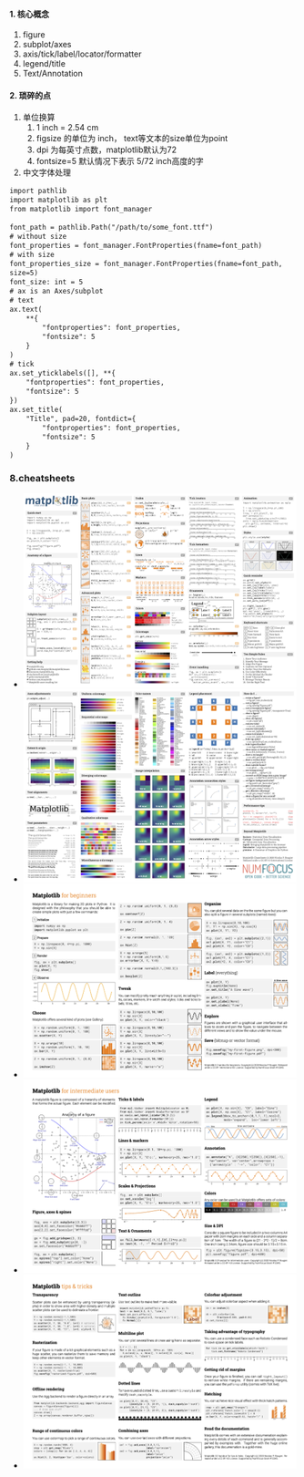 #### 1. 核心概念

1. figure
2. subplot/axes
3. axis/tick/label/locator/formatter
4. legend/title
5. Text/Annotation

#### 2. 琐碎的点

1. 单位换算
   1. 1 inch = 2.54 cm
   2. figsize 的单位为 inch， text等文本的size单位为point
   3. dpi 为每英寸点数，matplotlib默认为72
   4. fontsize=5 默认情况下表示 5/72 inch高度的字
2. 中文字体处理

```python3
import pathlib
import matplotlib as plt
from matplotlib import font_manager

font_path = pathlib.Path("/path/to/some_font.ttf")
# without size
font_properties = font_manager.FontProperties(fname=font_path)
# with size
font_properties_size = font_manager.FontProperties(fname=font_path, size=5)
font_size: int = 5
# ax is an Axes/subplot
# text
ax.text(
    **{
        "fontproperties": font_properties,
        "fontsize": 5
    }
)
# tick
ax.set_yticklabels([], **{
    "fontproperties": font_properties,
    "fontsize": 5
})
ax.set_title(
    "Title", pad=20, fontdict={
        "fontproperties": font_properties,
        "fontsize": 5
    }
)
```

### 8.cheatsheets

* ![s1](./cheatsheets/cheatsheets-1.png)
* ![s2](./cheatsheets/cheatsheets-2.png)
* ![handout-beginner](./cheatsheets/handout-beginner.png)
* ![handout-intermediate](./cheatsheets/handout-intermediate.png)
* ![handout-tips](./cheatsheets/handout-tips.png)
